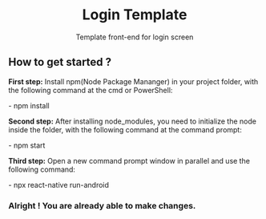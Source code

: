 
<h1 align="center">Login Template</h1>
<p align="center">Template front-end for login screen</p>

<h2> How to get started ?</h2>
<p><strong>First step:</strong> Install npm(Node Package Mananger) in your project folder, with the following command at the cmd or PowerShell:</p>
<p>- npm install</p>

<p><strong>Second step:</strong> After installing node_modules, you need to initialize the node inside the folder, with the following command at the command prompt:
<p>- npm start</p>

<p><strong>Third step:</strong> Open a new command prompt window in parallel and use the following command:</p>
<p>- npx react-native run-android</p>

<h3>Alright ! You are already able to make changes.</h3>
